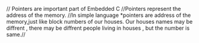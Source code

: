 // Pointers are important part of Embedded C
//Pointers represent the address of the memory.
//In simple language *pointers are address of the memory,just like block numbers of our houses. Our houses names may be diffrent , there may be diffrent people living in houses , but the number is same.//
